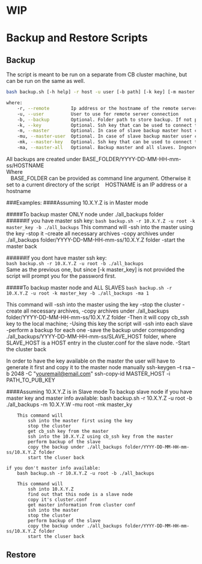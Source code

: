 # WIP
# Backup and Restore Scripts

## Backup

The script is meant to be run on a separate from CB cluster machine, but can be run on the same as well.

```bash
bash backup.sh [-h help] -r host -u user [-b path] [-k key] [-m master host] [-mu master user] [-mu backup all slaves] [-mk master key]

where:
    -r, --remote        Ip address or the hostname of the remote server to restore the backup on
    -u, --user          User to use for remote server connection
    -b, --backup        Optional. Folder path to store backup. If not provided current folder is used
    -k, --key           Optional. Ssh key that can be used to connect to the remote server
    -m, --master        Optional. In case of slave backup master host can be provided to avoid prompting for the password too many times
    -mu, --master-user  Optional. In case of slave backup master user can be provided to avoid prompting for the password too many times
    -mk, --master-key   Optional. Ssh key that can be used to connect to the master
    -ma, --master-all   Optional. Backup master and all slaves. Ingnored if remote server is in standalone or slave mode
```

All backups are created under BASE_FOLDER/YYYY-DD-MM-HH-mm-ss/HOSTNAME <br>
Where <br>
&nbsp;&nbsp;&nbsp;BASE_FOLDER can be provided as command line argument. Otherwise it set to a current directory of the script
&nbsp;&nbsp;&nbsp;HOSTNAME is an IP address or a hostname


###Examples:
####Assuming 10.X.Y.Z is in Master mode

#####To backup master ONLY node under ./all_backups folder<br>
######If you have master ssh key:
`bash backup.sh -r 10.X.Y.Z -u root -k master_key -b ./all_backups`
This command will
-ssh into the master using the key
-stop it
-create all necessary archives
-copy archives under ./all_backups folder/YYYY-DD-MM-HH-mm-ss/10.X.Y.Z folder
-start the master back

######If you dont have master ssh key:<br>
    `bash backup.sh -r 10.X.Y.Z -u root -b ./all_backups` <br>
Same as the previous one, but since [-k master_key] is not provided the script will prompt you for the password first.

#####To backup master node and ALL SLAVES
    `bash backup.sh -r 10.X.Y.Z -u root -k master_key -b ./all_backups -ma 1`

This command will
-ssh into the master using the key
-stop the cluster
-create all necessary archives,
-copy archives under ./all_backups folder/YYYY-DD-MM-HH-mm-ss/10.X.Y.Z folder
-Then it will copy cb_ssh key to the local machine;
-Using this key the script will
-ssh into each slave
-perform a backup for each one
-save the backup under corresponding ./all_backups/YYYY-DD-MM-HH-mm-ss/SLAVE_HOST folder, where SLAVE_HOST is a HOST entry in the cluster.conf for the slave node.
-Start the cluster back

In order to have the key available on the master the user will have to generate it first and copy it to the master node manually
    ssh-keygen –t rsa –b 2048 -C "youremail@email.com"
    ssh-copy-id MASTER_HOST -i PATH_TO_PUB_KEY

####Assuming 10.X.Y.Z is in Slave mode
To backup slave node
    if you have master key and master info available:
        bash backup.sh -r 10.X.Y.Z -u root -b ./all_backups -m 10.X.Y.W -mu root -mk master_ky

        This command will
            ssh into the master first using the key
            stop the cluster
            get cb_ssh key from the master
            ssh into the 10.X.Y.Z using cb_ssh key from the master
            perform backup of the slave
            copy the backup under ./all_backups folder/YYYY-DD-MM-HH-mm-ss/10.X.Y.Z folder
            start the cluser back

    if you don't master info available:
        bash backup.sh -r 10.X.Y.Z -u root -b ./all_backups

        This command will
            ssh into 10.X.Y.Z
            find out that this node is a slave node
            copy it's cluster.conf
            get master information from cluster conf
            ssh into the master
            stop the cluster
            perform backup of the slave
            copy the backup under ./all_backups folder/YYYY-DD-MM-HH-mm-ss/10.X.Y.Z folder
            start the cluser back


## Restore
